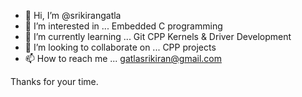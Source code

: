 - 👋 Hi, I’m @srikirangatla
- 👀 I’m interested in ... Embedded C programming
- 🌱 I’m currently learning ... Git CPP Kernels & Driver Development
- 💞️ I’m looking to collaborate on ... CPP projects
- 📫 How to reach me ... gatlasrikiran@gmail.com

<!---
srikirangatla/srikirangatla is a ✨ special ✨ repository because its `README.md` (this file) appears on your GitHub profile.
You can click the Preview link to take a look at your changes.
--->

Thanks for your time.
